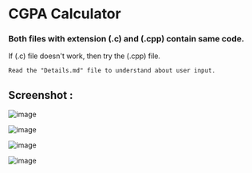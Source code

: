 # CGPA Calculator

### Both files with extension (.c) and (.cpp) contain same code.
If (.c) file doesn't work, then try the (.cpp) file.
 
    Read the "Details.md" file to understand about user input.


## Screenshot :

![image](https://user-images.githubusercontent.com/81816852/136187530-062423ef-f643-4911-8f82-53e2b8a09a4d.png)

![image](https://user-images.githubusercontent.com/81816852/136187714-041db63b-ac27-453c-9a4c-b2e5b84ca8e7.png)

![image](https://user-images.githubusercontent.com/81816852/136188249-03bbc0a6-cc4a-4c85-ba39-17844132b467.png)

![image](https://user-images.githubusercontent.com/81816852/136188343-a42b311d-f1e6-42ac-8dc4-face2f871b29.png)
